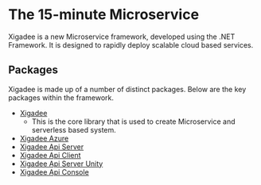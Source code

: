 # The 15-minute Microservice

Xigadee is a new Microservice framework, developed using the .NET Framework. It is designed to rapidly deploy scalable cloud based services.

## Packages
Xigadee is made up of a number of distinct packages. Below are the key packages within the framework.

* [Xigadee](Xigadee.Platform/_Docs/Introduction.md)
	- This is the core library that is used to create Microservice and serverless based system.
* [Xigadee Azure](Xigadee.Azure/_docs/Introduction.md)
* [Xigadee Api Server](Xigadee.Api.Server/_docs/Introduction.md)
* [Xigadee Api Client](Xigadee.Api.Client/_docs/Introduction.md)
* [Xigadee Api Server Unity](Xigadee.Api.Server.Unity/_docs/Introduction.md)
* [Xigadee Api Console](Xigadee.Console/_docs/Introduction.md)